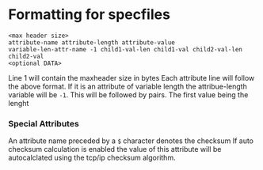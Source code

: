 # Formatting for specfiles


```
<max header size>
attribute-name attribute-length attribute-value
variable-len-attr-name -1 child1-val-len child1-val child2-val-len child2-val
<optional DATA>
```

Line 1 will contain the maxheader size in bytes
Each attribute line will follow the above format. If it is an attribute of variable length the attribue-length variable will be `-1`. This will be followed by pairs. The first value being the lenght


### Special Attributes
An attribute name preceded by a `$` character denotes the checksum
If auto checksum calculation is enabled the value of this attribute will be autocalclated using the tcp/ip checksum algorithm.




